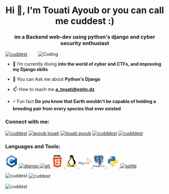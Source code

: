 <h1 align="center">Hi 👋, I'm Touati Ayoub or you can call me cuddest :)</h1>
<h3 align="center">im a Backend web-dev using python's django and cyber security enthusiast</h3>
<img align="right" alt="Coding" width="400" src="https://pbs.twimg.com/media/FwtB8b_X0AASZdD?format=jpg&name=medium">



<p align="left"> <a href="https://github.com/ryo-ma/github-profile-trophy"><img src="https://github-profile-trophy.vercel.app/?username=cuddest" alt="cuddest" /></a> </p>

- 🌱 I’m currently diving **into the world of cyber and CTFs, and improving my Django skills**

- 💬 You can Ask me about **Python's Django**

- 📫 How to reach me **a_touati@estin.dz**

- ⚡ Fun fact **Do you know that Earth wouldn't be capable of holding a breeding pair from every species that ever existed**

<h3 align="left">Connect with me:</h3>
<p align="left">
<a href="https://twitter.com/cuddest" target="blank"><img align="center" src="https://raw.githubusercontent.com/rahuldkjain/github-profile-readme-generator/master/src/images/icons/Social/twitter.svg" alt="cuddest" height="30" width="40" /></a>
<a href="https://linkedin.com/in/ayoub touati" target="blank"><img align="center" src="https://raw.githubusercontent.com/rahuldkjain/github-profile-readme-generator/master/src/images/icons/Social/linked-in-alt.svg" alt="ayoub touati" height="30" width="40" /></a>
<a href="https://fb.com/touati ayoub" target="blank"><img align="center" src="https://raw.githubusercontent.com/rahuldkjain/github-profile-readme-generator/master/src/images/icons/Social/facebook.svg" alt="touati ayoub" height="30" width="40" /></a>
<a href="https://instagram.com/cudddest" target="blank"><img align="center" src="https://raw.githubusercontent.com/rahuldkjain/github-profile-readme-generator/master/src/images/icons/Social/instagram.svg" alt="cudddest" height="30" width="40" /></a>
<a href="https://discord.gg/cudddest" target="blank"><img align="center" src="https://raw.githubusercontent.com/rahuldkjain/github-profile-readme-generator/master/src/images/icons/Social/discord.svg" alt="cudddest" height="30" width="40" /></a>
</p>

<h3 align="left">Languages and Tools:</h3>
<p align="left"> <a href="https://www.cprogramming.com/" target="_blank" rel="noreferrer"> <img src="https://raw.githubusercontent.com/devicons/devicon/master/icons/c/c-original.svg" alt="c" width="40" height="40"/> </a> <a href="https://www.djangoproject.com/" target="_blank" rel="noreferrer"> <img src="https://cdn.worldvectorlogo.com/logos/django.svg" alt="django" width="40" height="40"/> </a> <a href="https://git-scm.com/" target="_blank" rel="noreferrer"> <img src="https://www.vectorlogo.zone/logos/git-scm/git-scm-icon.svg" alt="git" width="40" height="40"/> </a> <a href="https://www.w3.org/html/" target="_blank" rel="noreferrer"> <img src="https://raw.githubusercontent.com/devicons/devicon/master/icons/html5/html5-original-wordmark.svg" alt="html5" width="40" height="40"/> </a> <a href="https://www.linux.org/" target="_blank" rel="noreferrer"> <img src="https://raw.githubusercontent.com/devicons/devicon/master/icons/linux/linux-original.svg" alt="linux" width="40" height="40"/> </a> <a href="https://www.mysql.com/" target="_blank" rel="noreferrer"> <img src="https://raw.githubusercontent.com/devicons/devicon/master/icons/mysql/mysql-original-wordmark.svg" alt="mysql" width="40" height="40"/> </a> <a href="https://www.postgresql.org" target="_blank" rel="noreferrer"> <img src="https://raw.githubusercontent.com/devicons/devicon/master/icons/postgresql/postgresql-original-wordmark.svg" alt="postgresql" width="40" height="40"/> </a> <a href="https://www.python.org" target="_blank" rel="noreferrer"> <img src="https://raw.githubusercontent.com/devicons/devicon/master/icons/python/python-original.svg" alt="python" width="40" height="40"/> </a> <a href="https://www.sqlite.org/" target="_blank" rel="noreferrer"> <img src="https://www.vectorlogo.zone/logos/sqlite/sqlite-icon.svg" alt="sqlite" width="40" height="40"/> </a> </p>

<p><img align="left" src="https://github-readme-stats.vercel.app/api/top-langs?username=cuddest&show_icons=true&locale=en&layout=compact" alt="cuddest" /></p>

<p>&nbsp;<img align="center" src="https://github-readme-stats.vercel.app/api?username=cuddest&show_icons=true&locale=en" alt="cuddest" /></p>

<p><img align="center" src="https://github-readme-streak-stats.herokuapp.com/?user=cuddest&" alt="cuddest" /></p>
